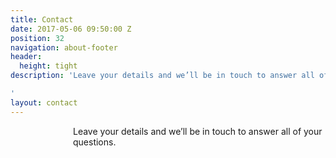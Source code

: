 ```yaml
---
title: Contact
date: 2017-05-06 09:50:00 Z
position: 32
navigation: about-footer
header:
  height: tight
description: 'Leave your details and we’ll be in touch to answer all of your questions.

'
layout: contact
---
```


<p style="padding-left: 100px;"> Leave your details and we’ll be in touch to answer all of your questions. </p>

<p style="padding-left: 100px;"> <script charset="utf-8" type="text/javascript" src="//js.hsforms.net/forms/shell.js"></script>
<script>
hbspt.forms.create({
region: "na1",
portalId: "9442988",
formId: "d833b04c-593c-4411-92c0-6fb8043f40e2"
});
</script> </p>